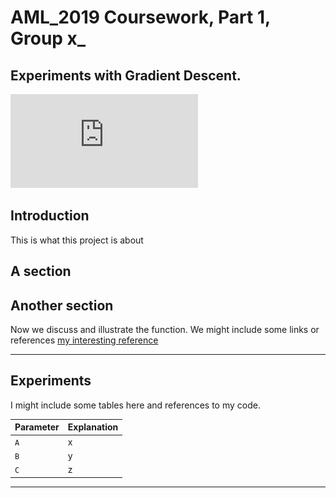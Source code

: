 # AML_2019 Coursework, Part 1, Group x_
Experiments with Gradient Descent.
---

![fn_loss](https://github.com/alanchalk/aml_2019_gd/blob/master/images/04a_loss_function.pdf)

## Introduction
This is what this project is about

## A section

## Another section
Now we discuss and illustrate the function.  We might include some links or references [my interesting reference](http://jupyter.org/)

---
## Experiments

I might include some tables here and references to my code.

| Parameter      | Explanation |
|----------------|-------------|
|`A`             | x           |
|`B`             | y           |
|`C`             | z           |

---

